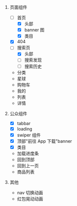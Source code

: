 1. 页面组件

   - [ ] 首页
     - [x] 头部
     - [x] banner 图
     - [x] 类目
   - [x] 404
   - [ ] 搜索页
     - [x] 头部
     - [ ] 搜索发现
     - [ ] 搜索历史
   - 分类
   - 星球
   - 购物车
   - 我的
   - 列表
   - 详情

2. 公众组件

   - [x] tabbar
   - [x] loading
   - [x] swiper 组件
   - [x] 顶部"前往 App 下载"banner
   - [x] 类目
   - 加载进度条
   - 回到顶部
   - 回到上一页
   - 商品列表

3. 其他

   - nav 切换动画
   - 红包晃动动画
